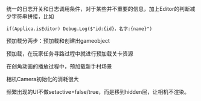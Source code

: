 统一的日志开关和日志调用条件，对于某些并不重要的信息，加上Editor的判断减少字符串拼接，比如

```
if(Applica.isEditor) Debug.Log($"id:{id}，名字:{name}")
```

预加载分两步：预加载和创建出gameobject

预加载，在玩家任务寻路过程中就进行预加载关卡资源

在创角动画的播放过程中，预加载新手村场景

相机Camera初始化的消耗很大

频繁出现的UI不做setactive=false/true，而是移到hidden层，让相机不渲染。

